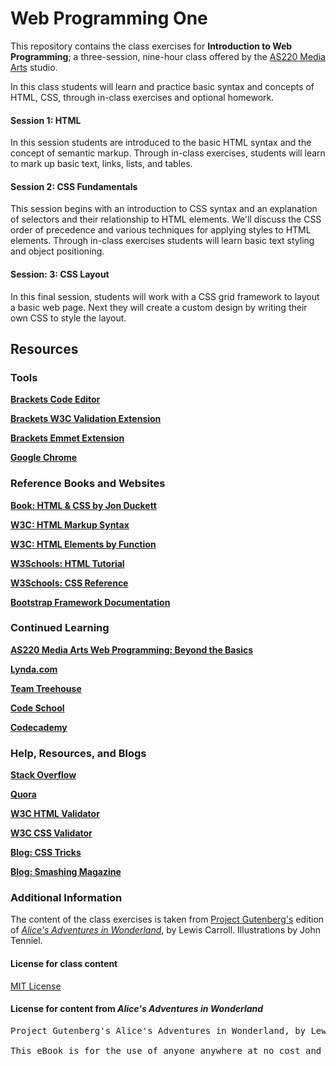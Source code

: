 Web Programming One
===================

This repository contains the class exercises for **Introduction to Web Programming**; a three-session, nine-hour class offered by the [AS220 Media Arts](http://as220.org/mediaarts/about/) studio.

In this class students will learn and practice basic syntax and concepts of HTML, CSS, through in-class exercises and optional homework.

#### Session 1: HTML

In this session students are introduced to the basic HTML syntax and the concept of semantic markup. Through in-class exercises, students will learn to mark up basic text, links, lists, and tables. 

#### Session 2: CSS Fundamentals

This session begins with an introduction to CSS syntax and an explanation of selectors and their relationship to HTML elements. We'll discuss the CSS order of precedence and various techniques for applying styles to HTML elements. Through in-class exercises students will learn basic text styling and object positioning.

#### Session: 3: CSS Layout

In this final session, students will work with a CSS grid framework to layout a basic web page. Next they will create a custom design by writing their own CSS to style the layout.

## Resources


### Tools

[**Brackets Code Editor**](http://brackets.io)

[**Brackets W3C Validation Extension**](https://github.com/cfjedimaster/brackets-w3cvalidation)

[**Brackets Emmet Extension**](https://github.com/emmetio/brackets-emmet)

[**Google Chrome**](https://www.google.com/intl/en/chrome/browser/)

### Reference Books and Websites

[**Book: HTML & CSS by Jon Duckett**](http://www.htmlandcssbook.com)

[**W3C: HTML Markup Syntax**](http://www.w3.org/TR/html-markup/syntax.html)

[**W3C: HTML Elements by Function**](http://www.w3.org/TR/html-markup/elements-by-function.html)

[**W3Schools: HTML Tutorial**](http://www.w3schools.com/html/default.asp)

[**W3Schools: CSS Reference**](http://www.w3schools.com/cssref)

[**Bootstrap Framework Documentation**](http://getbootstrap.com)

### Continued Learning

[**AS220 Media Arts Web Programming: Beyond the Basics**](https://github.com/tlinkner/web-programming-two)

[**Lynda.com**](http://www.lynda.com)

[**Team Treehouse**](http://teamtreehouse.com)

[**Code School**](https://www.codeschool.com)

[**Codecademy**](http://www.codecademy.com)

### Help, Resources, and Blogs

[**Stack Overflow**](http://stackoverflow.com/questions/tagged/html)

[**Quora**](https://www.quora.com/HTML)

[**W3C HTML Validator**](http://validator.w3.org)

[**W3C CSS Validator**](http://jigsaw.w3.org/css-validator)

[**Blog: CSS Tricks**](http://css-tricks.com)

[**Blog: Smashing Magazine**](http://www.smashingmagazine.com)


### Additional Information

The content of the class exercises is taken from [Project Gutenberg's](http://www.gutenberg.org) edition of [*Alice's Adventures in Wonderland*](http://www.gutenberg.org/ebooks/11), by Lewis Carroll. Illustrations by John Tenniel.

#### License for class content 

[MIT License](http://opensource.org/licenses/MIT)

#### License for content from *Alice's Adventures in Wonderland* 

<pre>
Project Gutenberg's Alice's Adventures in Wonderland, by Lewis Carroll

This eBook is for the use of anyone anywhere at no cost and with almost no restrictions whatsoever. You may copy it, give it away or re-use it under the terms of the Project Gutenberg License included with this eBook or online at www.gutenberg.org
</pre>

